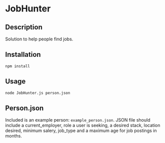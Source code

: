 # JobHunter

## Description
Solution to help people find jobs.

## Installation
    npm install

## Usage
    node JobHunter.js person.json

## Person.json
Included is an example person: `example_person.json`. JSON file should include a current_employer, role a user is seeking, a desired stack, location desired, minimum salery, job_type and a maximum age for job postings in months. 
